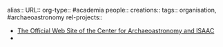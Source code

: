alias::
URL::
org-type:: #academia
people::
creations::
tags:: organisation, #archaeoastronomy
rel-projects::


- [The Official Web Site of the Center for Archaeoastronomy and ISAAC](https://terpconnect.umd.edu/~tlaloc/archastro/)
-
